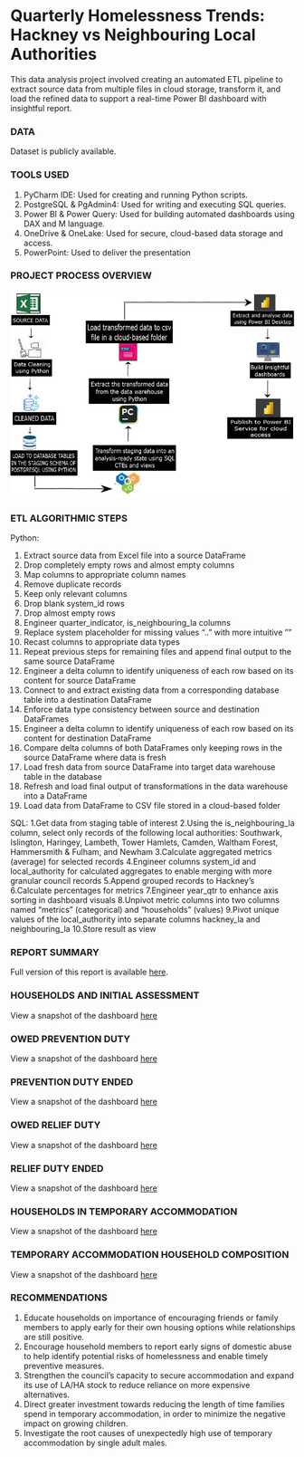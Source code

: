# Quarterly Homelessness Trends: Hackney vs Neighbouring Local Authorities
This data analysis project involved creating an automated ETL pipeline to extract source data from multiple files in cloud storage, transform it, and load the refined data to support a real-time Power BI dashboard with insightful report.
### DATA
Dataset is publicly available.

### TOOLS USED
1. PyCharm IDE: Used for creating and running Python scripts.
2. PostgreSQL & PgAdmin4: Used for writing and executing SQL queries.
3. Power BI & Power Query: Used for building automated dashboards using DAX and M language.
4. OneDrive & OneLake: Used for secure, cloud-based data storage and access.
5. PowerPoint: Used to deliver the presentation

### PROJECT PROCESS OVERVIEW
![image](flow_diagram_for_dashboard_project.png)

### ETL ALGORITHMIC STEPS
Python:
1. Extract source data from Excel file into a source DataFrame
2. Drop completely empty rows and almost empty columns
3. Map columns to appropriate column names
4. Remove duplicate records
5. Keep only relevant columns
6. Drop blank system_id rows
7. Drop almost empty rows
8. Engineer quarter_indicator, is_neighbouring_la columns
9. Replace system placeholder for missing values “..” with more intuitive ””
10. Recast columns to appropriate data types
11. Repeat previous steps for remaining files and append final output to the same source DataFrame
12. Engineer a delta column to identify uniqueness of each row based on its content for source DataFrame
13. Connect to and extract existing data from a corresponding database table into a destination DataFrame
14. Enforce data type consistency between source and destination DataFrames
15. Engineer a delta column to identify uniqueness of each row based on its content for destination DataFrame
16. Compare delta columns of both DataFrames only keeping rows in the source DataFrame where data is fresh
17. Load fresh data from source DataFrame into target data warehouse table in the database
18. Refresh and load final output of transformations in the data warehouse into a DataFrame
19. Load data from DataFrame to CSV file stored in a cloud-based folder

SQL:
1.Get data from staging table of interest
2.Using the is_neighbouring_la column, select only records of the following local authorities: Southwark, Islington, Haringey, Lambeth, Tower Hamlets, Camden, Waltham Forest, Hammersmith & Fulham, and Newham
3.Calculate aggregated metrics (average) for selected records
4.Engineer columns system_id and local_authority for calculated aggregates to enable merging with more granular council records
5.Append grouped records to Hackney’s
6.Calculate percentages for metrics
7.Engineer year_qtr to enhance axis sorting in dashboard visuals
8.Unpivot metric columns into two columns named “metrics” (categorical) and “households” (values)
9.Pivot unique values of the local_authority into separate columns hackney_la and neighbouring_la
10.Store result as view


### REPORT SUMMARY
Full version of this report is available [here](https://github.com/Beegie01/Comparing-Homelessness-Trends-in-Hackney-and-Neighbouring-Local-Authorities/blob/main/Hackney%20Quarterly%20Report%20-%20MAR2025.pdf).<br>

### HOUSEHOLDS AND INITIAL ASSESSMENT
View a snapshot of the dashboard [here](https://github.com/Beegie01/Comparing-Homelessness-Trends-in-Hackney-and-Neighbouring-Local-Authorities/blob/main/initial_assessment_report.pdf)

### OWED PREVENTION DUTY
View a snapshot of the dashboard [here](https://github.com/Beegie01/Comparing-Homelessness-Trends-in-Hackney-and-Neighbouring-Local-Authorities/blob/main/prevention_duty_report.pdf)

### PREVENTION DUTY ENDED
View a snapshot of the dashboard [here](https://github.com/Beegie01/Comparing-Homelessness-Trends-in-Hackney-and-Neighbouring-Local-Authorities/blob/main/prevention_duty_ending_report.pdf)

### OWED RELIEF DUTY
View a snapshot of the dashboard [here](https://github.com/Beegie01/Comparing-Homelessness-Trends-in-Hackney-and-Neighbouring-Local-Authorities/blob/main/relief_duty_report.pdf)

### RELIEF DUTY ENDED
View a snapshot of the dashboard [here](https://github.com/Beegie01/Comparing-Homelessness-Trends-in-Hackney-and-Neighbouring-Local-Authorities/blob/main/relief_duty_ending_report.pdf)

### HOUSEHOLDS IN TEMPORARY ACCOMMODATION
View a snapshot of the dashboard [here](https://github.com/Beegie01/Comparing-Homelessness-Trends-in-Hackney-and-Neighbouring-Local-Authorities/blob/main/temp_accommodation_report.pdf)

### TEMPORARY ACCOMMODATION HOUSEHOLD COMPOSITION
View a snapshot of the dashboard [here](https://github.com/Beegie01/Comparing-Homelessness-Trends-in-Hackney-and-Neighbouring-Local-Authorities/blob/main/temp_accommodation_households_report.pdf)

### RECOMMENDATIONS<br>
1. Educate households on importance of encouraging friends or family members to apply early for their own housing options while relationships are still positive.
2. Encourage household members to report early signs of domestic abuse to help identify potential risks of homelessness and enable timely preventive measures.
3. Strengthen the council’s capacity to secure accommodation and expand its use of LA/HA stock to reduce reliance on more expensive alternatives.
4. Direct greater investment towards reducing the length of time families spend in temporary accommodation, in order to minimize the negative impact on growing children.
5. Investigate the root causes of unexpectedly high use of temporary accommodation by  single adult males.
